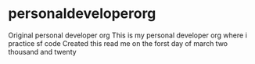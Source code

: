 # personaldeveloperorg
Original personal developer org
This is my personal developer org where i practice sf code
Created this read me on the forst day of march two thousand and twenty
